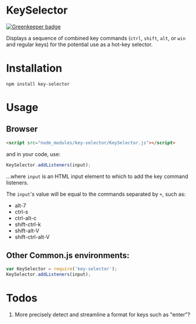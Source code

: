 # KeySelector

[![Greenkeeper badge](https://badges.greenkeeper.io/brettz9/key-selector.svg)](https://greenkeeper.io/)

Displays a sequence of combined key commands (`ctrl`, `shift`, `alt`, or
`win` and regular keys) for the potential use as a hot-key selector.

# Installation

`npm install key-selector`

# Usage

## Browser

```html
<script src="node_modules/key-selector/KeySelector.js"></script>
```

and in your code, use:

```js
KeySelector.addListeners(input);
```

...where `input` is an HTML input element to which to add the key command listeners.

The `input`'s value will be equal to the commands separated by `+`, such as:

- alt-7
- ctrl-s
- ctrl-alt-c
- shift-ctrl-k
- shift-alt-V
- shift-ctrl-alt-V

## Other Common.js environments:

```js
var KeySelector = require('key-selector');
KeySelector.addListeners(input);
```

# Todos

1. More precisely detect and streamline a format for keys such as "enter"?

